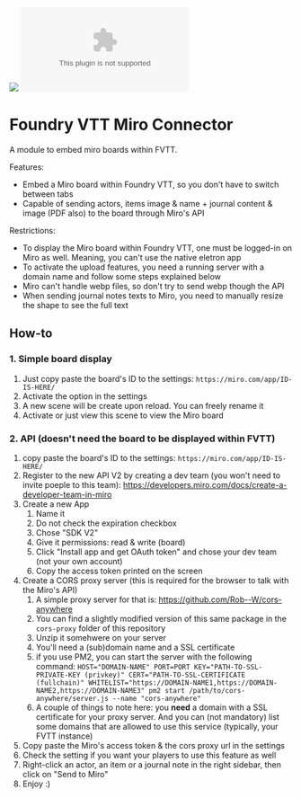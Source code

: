 ![](https://img.shields.io/badge/Foundry-v9-informational)
![Latest Release Download Count](https://img.shields.io/github/downloads/DarKDinDoN/foundryvtt-miro-connector/latest/module.zip)

# Foundry VTT Miro Connector

A module to embed miro boards within FVTT.

Features:

- Embed a Miro board within Foundry VTT, so you don't have to switch between tabs
- Capable of sending actors, items image & name + journal content & image (PDF also) to the board through Miro's API

Restrictions:

- To display the Miro board within Foundry VTT, one must be logged-in on Miro as well. Meaning, you can't use the native eletron app
- To activate the upload features, you need a running server with a domain name and follow some steps explained below
- Miro can't handle webp files, so don't try to send webp though the API
- When sending journal notes texts to Miro, you need to manually resize the shape to see the full text

## How-to

### 1. Simple board display

1. Just copy paste the board's ID to the settings: `https://miro.com/app/ID-IS-HERE/`
2. Activate the option in the settings
3. A new scene will be create upon reload. You can freely rename it
4. Activate or just view this scene to view the Miro board

### 2. API (doesn't need the board to be displayed within FVTT)

1. copy paste the board's ID to the settings: `https://miro.com/app/ID-IS-HERE/`
2. Register to the new API V2 by creating a dev team (you won't need to invite poeple to this team): https://developers.miro.com/docs/create-a-developer-team-in-miro
3. Create a new App
   1. Name it
   2. Do not check the expiration checkbox
   3. Chose "SDK V2"
   4. Give it permissions: read & write (board)
   5. Click "Install app and get OAuth token" and chose your dev team (not your own account)
   6. Copy the access token printed on the screen
4. Create a CORS proxy server (this is required for the browser to talk with the Miro's API)
   1. A simple proxy server for that is: https://github.com/Rob--W/cors-anywhere
   2. You can find a slightly modified version of this same package in the `cors-proxy` folder of this repository
   3. Unzip it somehwere on your server
   4. You'll need a (sub)domain name and a SSL certificate
   5. if you use PM2, you can start the server with the following command: `HOST="DOMAIN-NAME" PORT=PORT KEY="PATH-TO-SSL-PRIVATE-KEY (privkey)" CERT="PATH-TO-SSL-CERTIFICATE (fullchain)" WHITELIST="https://DOMAIN-NAME1,https://DOMAIN-NAME2,https://DOMAIN-NAME3" pm2 start /path/to/cors-anywhere/server.js --name "cors-anywhere"`
   6. A couple of things to note here: you **need** a domain with a SSL certificate for your proxy server. And you can (not mandatory) list some domains that are allowed to use this service (typically, your FVTT instance)
5. Copy paste the Miro's access token & the cors proxy url in the settings
6. Check the setting if you want your players to use this feature as well
7. Right-click an actor, an item or a journal note in the right sidebar, then click on "Send to Miro"
8. Enjoy :)
